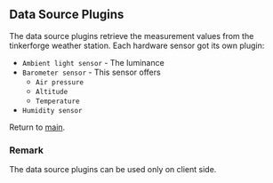 ## Data Source Plugins

The data source plugins retrieve the measurement values from the tinkerforge weather station. Each hardware sensor got its own plugin:

* <code>Ambient light sensor</code> - The luminance
* <code>Barometer sensor</code> - This sensor offers
  * <code>Air pressure</code>
  * <code>Altitude</code>
  * <code>Temperature</code>
* <code>Humidity sensor</code>

Return to [main](./../../Readme.md).

### Remark

The data source plugins can be used only on client side.
